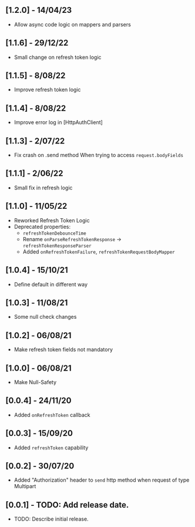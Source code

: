 ## [1.2.0] - 14/04/23
* Allow async code logic on mappers and parsers

## [1.1.6] - 29/12/22
* Small change on refresh token logic

## [1.1.5] - 8/08/22
* Improve refresh token logic 

## [1.1.4] - 8/08/22
* Improve error log in [HttpAuthClient]

## [1.1.3] - 2/07/22
* Fix crash on .send method
  When trying to access `request.bodyFields`

## [1.1.1] - 2/06/22
* Small  fix in refresh logic 

## [1.1.0] - 11/05/22
* Reworked Refresh Token Logic
* Deprecated properties:
  * `refreshTokenDebounceTime`
  *  Rename `onParseRefreshTokenResponse` -> `refreshTokenResponseParser`
  *  Added `onRefreshTokenFailure`, `refreshTokenRequestBodyMapper`


## [1.0.4] - 15/10/21
* Define default in different way

## [1.0.3] - 11/08/21
* Some null check changes
## [1.0.2] - 06/08/21
* Make refresh token fields not mandatory

## [1.0.0] - 06/08/21

* Make Null-Safety

## [0.0.4] - 24/11/20

* Added `onRefreshToken` callback

## [0.0.3] - 15/09/20

* Added `refreshToken` capability

## [0.0.2] - 30/07/20

* Added "Authorization" header to `send` http method when request of type Multipart

## [0.0.1] - TODO: Add release date.

* TODO: Describe initial release.
